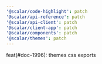 ```yaml
---
'@scalar/code-highlight': patch
'@scalar/api-reference': patch
'@scalar/api-client': patch
'@scalar/client-app': patch
'@scalar/components': patch
'@scalar/themes': patch
---
```


feat(#doc-1996): themes css exports

